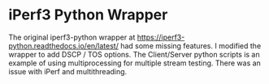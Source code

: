 # iPerf3 Python Wrapper

The original iperf3-python wrapper at https://iperf3-python.readthedocs.io/en/latest/ had some missing features.
I modified the wrapper to add DSCP / TOS options. The Client/Server python scripts is an example of using multiprocessing for multiple stream testing. There was an issue with iPerf and multithreading.
